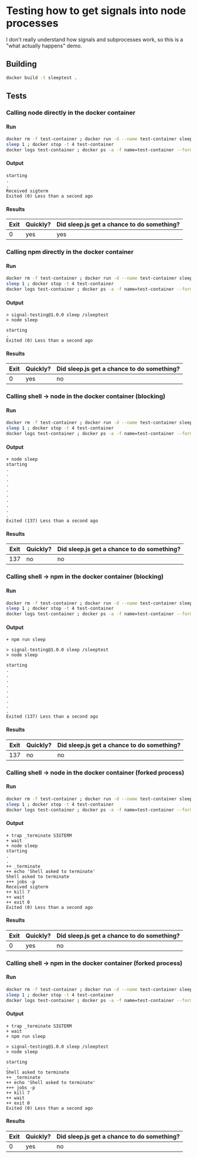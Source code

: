 # Testing how to get signals into node processes

I don't really understand how signals and subprocesses work, so this is a "what actually happens" demo.

## Building
```sh
docker build -t sleeptest .
```

## Tests

### Calling node directly in the docker container
#### Run
```sh
docker rm -f test-container ; docker run -d --name test-container sleeptest node sleep
sleep 1 ; docker stop -t 4 test-container
docker logs test-container ; docker ps -a -f name=test-container --format "{{.Status}}"

```

#### Output
```
starting
.
.
Received sigterm
Exited (0) Less than a second ago
```

#### Results
| Exit | Quickly? | Did sleep.js get a chance to do something? |
| --- | --- | --- |
| 0 | yes | yes |

### Calling npm directly in the docker container

#### Run
```sh
docker rm -f test-container ; docker run -d --name test-container sleeptest npm run sleep
sleep 1 ; docker stop -t 4 test-container
docker logs test-container ; docker ps -a -f name=test-container --format "{{.Status}}"

```

#### Output
```
> signal-testing@1.0.0 sleep /sleeptest
> node sleep

starting
.
Exited (0) Less than a second ago
```

#### Results
| Exit | Quickly? | Did sleep.js get a chance to do something? |
| --- | --- | --- |
| 0 | yes | no |

### Calling shell -> node in the docker container (blocking)
#### Run
```sh
docker rm -f test-container ; docker run -d --name test-container sleeptest ./sh/call-node-sync.sh
sleep 1 ; docker stop -t 4 test-container
docker logs test-container ; docker ps -a -f name=test-container --format "{{.Status}}"

```

#### Output
```
+ node sleep
starting
.
.
.
.
.
.
.
.
.
.
Exited (137) Less than a second ago
```

#### Results
| Exit | Quickly? | Did sleep.js get a chance to do something? |
| --- | --- | --- |
| 137 | no | no |

### Calling shell -> npm in the docker container (blocking)
#### Run
```sh
docker rm -f test-container ; docker run -d --name test-container sleeptest ./sh/call-npm-sync.sh
sleep 1 ; docker stop -t 4 test-container
docker logs test-container ; docker ps -a -f name=test-container --format "{{.Status}}"

```

#### Output
```
+ npm run sleep

> signal-testing@1.0.0 sleep /sleeptest
> node sleep

starting
.
.
.
.
.
.
.
.
.
Exited (137) Less than a second ago
```

#### Results
| Exit | Quickly? | Did sleep.js get a chance to do something? |
| --- | --- | --- |
| 137 | no | no |

### Calling shell -> node in the docker container (forked process)
#### Run
```sh
docker rm -f test-container ; docker run -d --name test-container sleeptest ./sh/call-node-async.sh
sleep 1 ; docker stop -t 4 test-container
docker logs test-container ; docker ps -a -f name=test-container --format "{{.Status}}"

```

#### Output
```
+ trap _terminate SIGTERM
+ wait
+ node sleep
starting
.
.
++ _terminate
++ echo 'Shell asked to terminate'
Shell asked to terminate
+++ jobs -p
Received sigterm
++ kill 7
++ wait
++ exit 0
Exited (0) Less than a second ago
```

#### Results
| Exit | Quickly? | Did sleep.js get a chance to do something? |
| --- | --- | --- |
| 0 | yes | no |

### Calling shell -> npm in the docker container (forked process)
#### Run
```sh
docker rm -f test-container ; docker run -d --name test-container sleeptest ./sh/call-npm-async.sh
sleep 1 ; docker stop -t 4 test-container
docker logs test-container ; docker ps -a -f name=test-container --format "{{.Status}}"

```

#### Output
```
+ trap _terminate SIGTERM
+ wait
+ npm run sleep

> signal-testing@1.0.0 sleep /sleeptest
> node sleep

starting
.
Shell asked to terminate
++ _terminate
++ echo 'Shell asked to terminate'
+++ jobs -p
++ kill 7
++ wait
++ exit 0
Exited (0) Less than a second ago
```

#### Results
| Exit | Quickly? | Did sleep.js get a chance to do something? |
| --- | --- | --- |
| 0 | yes | no |
